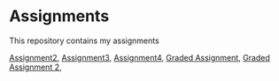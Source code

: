 # Assignments
This repository contains my assignments

[Assignment2](https://github.com/JohanW99/Assignments/blob/master/assignment2.ipynb),
[Assignment3](https://github.com/JohanW99/Assignments/blob/master/assignment3%20(1).ipynb),
[Assignment4](https://github.com/JohanW99/Assignments/blob/master/assignment4.ipynb),
[Graded Assignment](https://github.com/JohanW99/Assignments/blob/master/Graded_assignment1.ipynb),
[Graded Assignment 2](https://github.com/JohanW99/Assignments/blob/master/Graded_assignment_2.ipynb),

